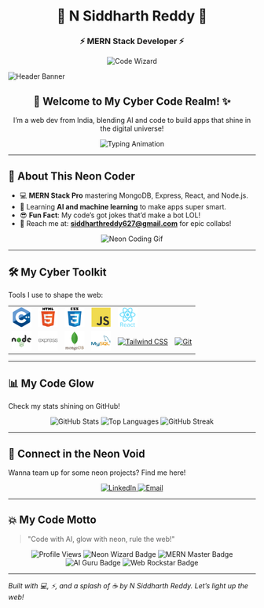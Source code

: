 <div align="center">
  <h1>🌟 N Siddharth Reddy 🌟</h1>
  <h3>⚡️ MERN Stack Developer ⚡️</h3>
  <img src="https://images.hdqwalls.com/download/eat-sleep-code-repeat-er-3840x2400.jpg" alt="Code Wizard" />
</div>

![Header Banner](https://images.hdqwalls.com/download/eat-sleep-code-repeat-er-3840x2400.jpg)

<div align="center">
  <h2>🚀 Welcome to My Cyber Code Realm! ✨</h2>
  <p>I’m a web dev from India, blending AI and code to build apps that shine in the digital universe!</p>
  <img src="https://readme-typing-svg.herokuapp.com?font=Roboto+Mono&size=24&pause=400&color=00FFDD&background=00000022&center=true&vCenter=true&width=600&lines=Code+is+my+vibe,+AI+is+my+fire!;Crafting+web+masterpieces!;Let’s+light+up+the+web!" alt="Typing Animation" />
</div>

---

## 🌌 About This Neon Coder
- 💻 **MERN Stack Pro** mastering MongoDB, Express, React, and Node.js.
- 🌠 Learning **AI and machine learning** to make apps super smart.
- 😎 **Fun Fact**: My code’s got jokes that’d make a bot LOL!
- 📧 Reach me at: **siddharthreddy627@gmail.com** for epic collabs!

<div align="center">
  <img src="https://media.giphy.com/media/26AHvF2p5pridaS1i/giphy.gif" width="240" alt="Neon Coding Gif" />
</div>

---

## 🛠️ My Cyber Toolkit
Tools I use to shape the web:

<div align="center">
  <table>
    <tr>
      <td><a href="https://www.w3schools.com/cpp/"><img src="https://raw.githubusercontent.com/devicons/devicon/master/icons/cplusplus/cplusplus-original.svg" alt="C++" width="40" height="40"/></a></td>
      <td><a href="https://www.w3.org/html/"><img src="https://raw.githubusercontent.com/devicons/devicon/master/icons/html5/html5-original-wordmark.svg" alt="HTML5" width="40" height="40"/></a></td>
      <td><a href="https://www.w3schools.com/css/"><img src="https://raw.githubusercontent.com/devicons/devicon/master/icons/css3/css3-original-wordmark.svg" alt="CSS3" width="40" height="40"/></a></td>
      <td><a href="https://developer.mozilla.org/en-US/docs/Web/JavaScript"><img src="https://raw.githubusercontent.com/devicons/devicon/master/icons/javascript/javascript-original.svg" alt="JavaScript" width="40" height="40"/></a></td>
      <td><a href="https://reactjs.org/"><img src="https://raw.githubusercontent.com/devicons/devicon/master/icons/react/react-original-wordmark.svg" alt="React" width="40" height="40"/></a></td>
    </tr>
    <tr>
      <td><a href="https://nodejs.org"><img src="https://raw.githubusercontent.com/devicons/devicon/master/icons/nodejs/nodejs-original-wordmark.svg" alt="Node.js" width="40" height="40"/></a></td>
      <td><a href="https://expressjs.com"><img src="https://raw.githubusercontent.com/devicons/devicon/master/icons/express/express-original-wordmark.svg" alt="Express" width="40" height="40"/></a></td>
      <td><a href="https://www.mongodb.com/"><img src="https://raw.githubusercontent.com/devicons/devicon/master/icons/mongodb/mongodb-original-wordmark.svg" alt="MongoDB" width="40" height="40"/></a></td>
      <td><a href="https://www.mysql.com/"><img src="https://raw.githubusercontent.com/devicons/devicon/master/icons/mysql/mysql-original-wordmark.svg" alt="MySQL" width="40" height="40"/></a></td>
      <td><a href="https://tailwindcss.com/"><img src="https://www.vectorlogo.zone/logos/tailwindcss/tailwindcss-icon.svg" alt="Tailwind CSS" width="40" height="40"/></a></td>
      <td><a href="https://git-scm.com/"><img src="https://www.vectorlogo.zone/logos/git-scm/git-scm-icon.svg" alt="Git" width="40" height="40"/></a></td>
    </tr>
  </table>
</div>

---

## 📊 My Code Glow
Check my stats shining on GitHub!

<div align="center">
  <img src="https://github-readme-stats.vercel.app/api?username=siddreddy07&show_icons=true&theme=highcontrast&hide_border=true" alt="GitHub Stats" />
  <img src="https://github-readme-stats.vercel.app/api/top-langs?username=siddreddy07&show_icons=true&theme=highcontrast&layout=compact&hide_border=true" alt="Top Languages" />
  <img src="https://github-readme-streak-stats.herokuapp.com/?user=siddreddy07&theme=highcontrast&hide_border=true" alt="GitHub Streak" />
</div>

---

## 📡 Connect in the Neon Void
Wanna team up for some neon projects? Find me here!

<div align="center">
  <a href="https://linkedin.com/in/n-siddharth-reddy-9579a1273" target="_blank">
    <img src="https://raw.githubusercontent.com/rahuldkjain/github-profile-readme-generator/master/src/images/icons/Social/linked-in-alt.svg" alt="LinkedIn" height="30" width="40" />
  </a>
  <a href="mailto:siddharthreddy627@gmail.com">
    <img src="https://img.icons8.com/color/48/000000/gmail.png" alt="Email" height="30" width="40" />
  </a>
</div>

---

## 💥 My Code Motto
> "Code with AI, glow with neon, rule the web!"

<div align="center">
  <img src="https://komarev.com/ghpvc/?username=siddreddy07&label=Profile%20Views&color=00FFDD&style=flat" alt="Profile Views" />
  <img src="https://img.shields.io/badge/Neon%20Wizard-FF00FF?style=flat-square&logo=codepen" alt="Neon Wizard Badge" />
  <img src="https://img.shields.io/badge/MERN%20Master-00FFDD?style=flat-square&logo=react" alt="MERN Master Badge" />
  <img src="https://img.shields.io/badge/AI%20Guru-FFFF00?style=flat-square&logo=python" alt="AI Guru Badge" />
  <img src="https://img.shields.io/badge/Web%20Rockstar-FF6666?style=flat-square&logo=javascript" alt="Web Rockstar Badge" />
</div>

---

*Built with 💻, ⚡️, and a splash of ☕ by N Siddharth Reddy. Let’s light up the web!*
